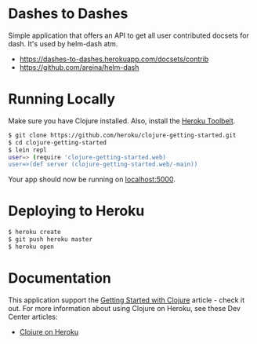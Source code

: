 
# Dashes to Dashes

Simple application that offers an API to get all user contributed docsets for dash. It's used by helm-dash atm.


- https://dashes-to-dashes.herokuapp.com/docsets/contrib
- https://github.com/areina/helm-dash


# Running Locally

Make sure you have Clojure installed.  Also, install the [Heroku Toolbelt](https://toolbelt.heroku.com/).

```sh
$ git clone https://github.com/heroku/clojure-getting-started.git
$ cd clojure-getting-started
$ lein repl
user=> (require 'clojure-getting-started.web)
user=>(def server (clojure-getting-started.web/-main))
```

Your app should now be running on [localhost:5000](http://localhost:5000/).

# Deploying to Heroku

```sh
$ heroku create
$ git push heroku master
$ heroku open
```

# Documentation

This application support the [Getting Started with Clojure](https://devcenter.heroku.com/articles/getting-started-with-clojure) article - check it out.
For more information about using Clojure on Heroku, see these Dev Center articles:

- [Clojure on Heroku](https://devcenter.heroku.com/categories/clojure)
